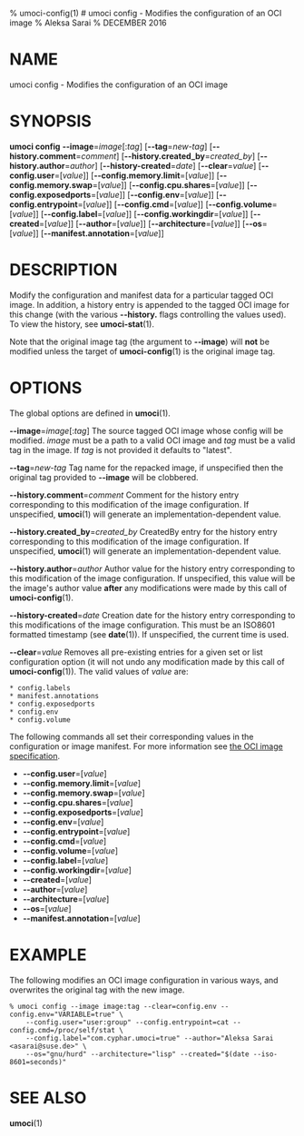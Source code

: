 % umoci-config(1) # umoci config - Modifies the configuration of an OCI image
% Aleksa Sarai
% DECEMBER 2016
# NAME
umoci config - Modifies the configuration of an OCI image

# SYNOPSIS
**umoci config**
**--image**=*image*[:*tag*]
[**--tag**=*new-tag*]
[**--history.comment**=*comment*]
[**--history.created_by**=*created_by*]
[**--history.author**=*author*]
[**--history-created**=*date*]
[**--clear**=*value*]
[**--config.user**=[*value*]]
[**--config.memory.limit**=[*value*]]
[**--config.memory.swap**=[*value*]]
[**--config.cpu.shares**=[*value*]]
[**--config.exposedports**=[*value*]]
[**--config.env**=[*value*]]
[**--config.entrypoint**=[*value*]]
[**--config.cmd**=[*value*]]
[**--config.volume**=[*value*]]
[**--config.label**=[*value*]]
[**--config.workingdir**=[*value*]]
[**--created**=[*value*]]
[**--author**=[*value*]]
[**--architecture**=[*value*]]
[**--os**=[*value*]]
[**--manifest.annotation**=[*value*]]

# DESCRIPTION
Modify the configuration and manifest data for a particular tagged OCI image.
In addition, a history entry is appended to the tagged OCI image for this
change (with the various **--history.** flags controlling the values used). To
view the history, see **umoci-stat**(1).

Note that the original image tag (the argument to **--image**) will **not** be
modified unless the target of **umoci-config**(1) is the original image tag.

# OPTIONS
The global options are defined in **umoci**(1).

**--image**=*image*[:*tag*]
  The source tagged OCI image whose config will be modified. *image* must be
  a path to a valid OCI image and *tag* must be a valid tag in the image. If
  *tag* is not provided it defaults to "latest".

**--tag**=*new-tag*
  Tag name for the repacked image, if unspecified then the original tag
  provided to **--image** will be clobbered.

**--history.comment**=*comment*
  Comment for the history entry corresponding to this modification of the image
  configuration. If unspecified, **umoci**(1) will generate an
  implementation-dependent value.

**--history.created_by**=*created_by*
  CreatedBy entry for the history entry corresponding to this modification of
  the image configuration. If unspecified, **umoci**(1) will generate an
  implementation-dependent value.

**--history.author**=*author*
  Author value for the history entry corresponding to this modification of the
  image configuration. If unspecified, this value will be the image's author
  value **after** any modifications were made by this call of
  **umoci-config**(1).

**--history-created**=*date*
  Creation date for the history entry corresponding to this modifications of
  the image configuration. This must be an ISO8601 formatted timestamp (see
  **date**(1)). If unspecified, the current time is used.

**--clear**=*value*
  Removes all pre-existing entries for a given set or list configuration option
  (it will not undo any modification made by this call of **umoci-config**(1)).
  The valid values of *value* are:

    * config.labels
    * manifest.annotations
    * config.exposedports
    * config.env
    * config.volume

The following commands all set their corresponding values in the configuration
or image manifest. For more information see [the OCI image specification][1].

* **--config.user**=[*value*]
* **--config.memory.limit**=[*value*]
* **--config.memory.swap**=[*value*]
* **--config.cpu.shares**=[*value*]
* **--config.exposedports**=[*value*]
* **--config.env**=[*value*]
* **--config.entrypoint**=[*value*]
* **--config.cmd**=[*value*]
* **--config.volume**=[*value*]
* **--config.label**=[*value*]
* **--config.workingdir**=[*value*]
* **--created**=[*value*]
* **--author**=[*value*]
* **--architecture**=[*value*]
* **--os**=[*value*]
* **--manifest.annotation**=[*value*]

# EXAMPLE

The following modifies an OCI image configuration in various ways, and
overwrites the original tag with the new image.

```
% umoci config --image image:tag --clear=config.env --config.env="VARIABLE=true" \
	--config.user="user:group" --config.entrypoint=cat --config.cmd=/proc/self/stat \
	--config.label="com.cyphar.umoci=true" --author="Aleksa Sarai <asarai@suse.de>" \
	--os="gnu/hurd" --architecture="lisp" --created="$(date --iso-8601=seconds)"
```

# SEE ALSO
**umoci**(1)

[1]: https://github.com/opencontainers/image-spec
